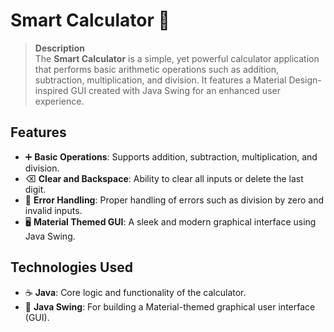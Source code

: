 # Smart Calculator 🧮

> **Description**  
The **Smart Calculator** is a simple, yet powerful calculator application that performs basic arithmetic operations such as addition, subtraction, multiplication, and division. It features a Material Design-inspired GUI created with Java Swing for an enhanced user experience.

## Features  
- ➕ **Basic Operations**: Supports addition, subtraction, multiplication, and division.
- ⌫ **Clear and Backspace**: Ability to clear all inputs or delete the last digit.
- 🛑 **Error Handling**: Proper handling of errors such as division by zero and invalid inputs.
- 🖥️ **Material Themed GUI**: A sleek and modern graphical interface using Java Swing.

## Technologies Used  
- ☕ **Java**: Core logic and functionality of the calculator.
- 🎨 **Java Swing**: For building a Material-themed graphical user interface (GUI).
